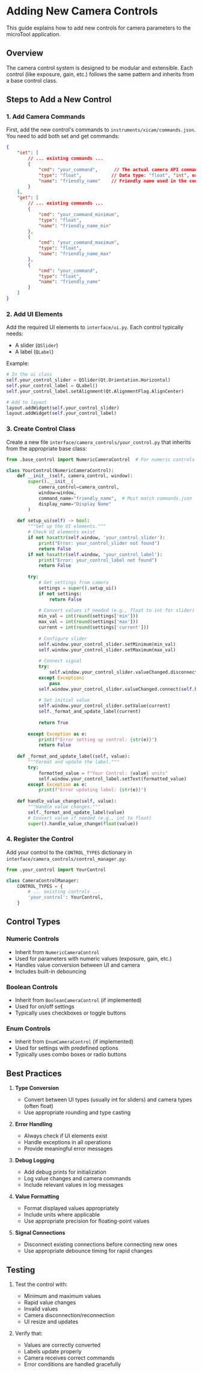 # Adding New Camera Controls

This guide explains how to add new controls for camera parameters to the microTool application.

## Overview

The camera control system is designed to be modular and extensible. Each control (like exposure, gain, etc.) follows the same pattern and inherits from a base control class.

## Steps to Add a New Control

### 1. Add Camera Commands

First, add the new control's commands to `instruments/xicam/commands.json`. You need to add both set and get commands:

```json
{
    "set": [
        // ... existing commands ...
        {
            "cmd": "your_command",      // The actual camera API command
            "type": "float",           // Data type: "float", "int", or "str"
            "name": "friendly_name"    // Friendly name used in the code
        }
    ],
    "get": [
        // ... existing commands ...
        {
            "cmd": "your_command_minimum",
            "type": "float",
            "name": "friendly_name_min"
        },
        {
            "cmd": "your_command_maximum",
            "type": "float",
            "name": "friendly_name_max"
        },
        {
            "cmd": "your_command",
            "type": "float",
            "name": "friendly_name"
        }
    ]
}
```

### 2. Add UI Elements

Add the required UI elements to `interface/ui.py`. Each control typically needs:
- A slider (`QSlider`)
- A label (`QLabel`)

Example:
```python
# In the ui class
self.your_control_slider = QSlider(Qt.Orientation.Horizontal)
self.your_control_label = QLabel()
self.your_control_label.setAlignment(Qt.AlignmentFlag.AlignCenter)

# Add to layout
layout.addWidget(self.your_control_slider)
layout.addWidget(self.your_control_label)
```

### 3. Create Control Class

Create a new file `interface/camera_controls/your_control.py` that inherits from the appropriate base class:

```python
from .base_control import NumericCameraControl  # For numeric controls

class YourControl(NumericCameraControl):
    def __init__(self, camera_control, window):
        super().__init__(
            camera_control=camera_control,
            window=window,
            command_name="friendly_name",  # Must match commands.json
            display_name="Display Name"
        )
    
    def setup_ui(self) -> bool:
        """Set up the UI elements."""
        # Check UI elements exist
        if not hasattr(self.window, 'your_control_slider'):
            print("Error: your_control_slider not found")
            return False
        if not hasattr(self.window, 'your_control_label'):
            print("Error: your_control_label not found")
            return False
        
        try:
            # Get settings from camera
            settings = super().setup_ui()
            if not settings:
                return False
            
            # Convert values if needed (e.g., float to int for slider)
            min_val = int(round(settings['min']))
            max_val = int(round(settings['max']))
            current = int(round(settings['current']))
            
            # Configure slider
            self.window.your_control_slider.setMinimum(min_val)
            self.window.your_control_slider.setMaximum(max_val)
            
            # Connect signal
            try:
                self.window.your_control_slider.valueChanged.disconnect()
            except Exception:
                pass
            self.window.your_control_slider.valueChanged.connect(self.handle_value_change)
            
            # Set initial value
            self.window.your_control_slider.setValue(current)
            self._format_and_update_label(current)
            
            return True
            
        except Exception as e:
            print(f"Error setting up control: {str(e)}")
            return False
    
    def _format_and_update_label(self, value):
        """Format and update the label."""
        try:
            formatted_value = f"Your Control: {value} units"
            self.window.your_control_label.setText(formatted_value)
        except Exception as e:
            print(f"Error updating label: {str(e)}")
    
    def handle_value_change(self, value):
        """Handle value changes."""
        self._format_and_update_label(value)
        # Convert value if needed (e.g., int to float)
        super().handle_value_change(float(value))
```

### 4. Register the Control

Add your control to the `CONTROL_TYPES` dictionary in `interface/camera_controls/control_manager.py`:

```python
from .your_control import YourControl

class CameraControlManager:
    CONTROL_TYPES = {
        # ... existing controls ...
        'your_control': YourControl,
    }
```

## Control Types

### Numeric Controls
- Inherit from `NumericCameraControl`
- Used for parameters with numeric values (exposure, gain, etc.)
- Handles value conversion between UI and camera
- Includes built-in debouncing

### Boolean Controls
- Inherit from `BooleanCameraControl` (if implemented)
- Used for on/off settings
- Typically uses checkboxes or toggle buttons

### Enum Controls
- Inherit from `EnumCameraControl` (if implemented)
- Used for settings with predefined options
- Typically uses combo boxes or radio buttons

## Best Practices

1. **Type Conversion**
   - Convert between UI types (usually int for sliders) and camera types (often float)
   - Use appropriate rounding and type casting

2. **Error Handling**
   - Always check if UI elements exist
   - Handle exceptions in all operations
   - Provide meaningful error messages

3. **Debug Logging**
   - Add debug prints for initialization
   - Log value changes and camera commands
   - Include relevant values in log messages

4. **Value Formatting**
   - Format displayed values appropriately
   - Include units where applicable
   - Use appropriate precision for floating-point values

5. **Signal Connections**
   - Disconnect existing connections before connecting new ones
   - Use appropriate debounce timing for rapid changes

## Testing

1. Test the control with:
   - Minimum and maximum values
   - Rapid value changes
   - Invalid values
   - Camera disconnection/reconnection
   - UI resize and updates

2. Verify that:
   - Values are correctly converted
   - Labels update properly
   - Camera receives correct commands
   - Error conditions are handled gracefully 